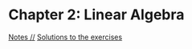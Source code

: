 # Chapter 2: Linear Algebra
[Notes //](./notes/ch2-notes) 
[Solutions to the exercises](./solutions/ch2-solutions/ch2-solutions.md)
